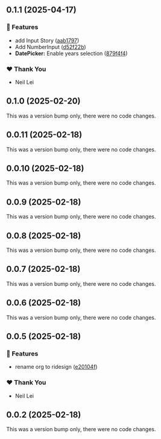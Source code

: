 ## 0.1.1 (2025-04-17)

### 🚀 Features

- add Input Story ([aab1797](https://github.com/AI-RIDER/ri.design/commit/aab1797))
- Add NumberInput ([d52f22b](https://github.com/AI-RIDER/ri.design/commit/d52f22b))
- **DatePicker:** Enable years selection ([879f4f4](https://github.com/AI-RIDER/ri.design/commit/879f4f4))

### ❤️ Thank You

- Neil Lei

## 0.1.0 (2025-02-20)

This was a version bump only, there were no code changes.

## 0.0.11 (2025-02-18)

This was a version bump only, there were no code changes.

## 0.0.10 (2025-02-18)

This was a version bump only, there were no code changes.

## 0.0.9 (2025-02-18)

This was a version bump only, there were no code changes.

## 0.0.8 (2025-02-18)

This was a version bump only, there were no code changes.

## 0.0.7 (2025-02-18)

This was a version bump only, there were no code changes.

## 0.0.6 (2025-02-18)

This was a version bump only, there were no code changes.

## 0.0.5 (2025-02-18)

### 🚀 Features

- rename org to ridesign ([e20104f](https://github.com/AI-RIDER/ri.design/commit/e20104f))

### ❤️  Thank You

- Neil Lei

## 0.0.2 (2025-02-18)

This was a version bump only, there were no code changes.